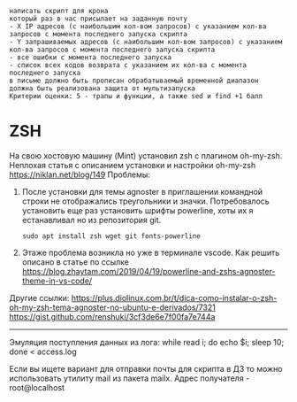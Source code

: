     написать скрипт для крона
    который раз в час присылает на заданную почту
    - X IP адресов (с наибольшим кол-вом запросов) с указанием кол-ва запросов c момента последнего запуска скрипта
    - Y запрашиваемых адресов (с наибольшим кол-вом запросов) с указанием кол-ва запросов c момента последнего запуска скрипта
    - все ошибки c момента последнего запуска
    - список всех кодов возврата с указанием их кол-ва с момента последнего запуска
    в письме должно быть прописан обрабатываемый временной диапазон
    должна быть реализована защита от мультизапуска
    Критерии оценки: 5 - трапы и функции, а также sed и find +1 балл

# ZSH

На свою хостовую машину (Mint) установил zsh с плагином oh-my-zsh.
Неплохая статья с описанием установки и настройки oh-my-zsh https://niklan.net/blog/149
Проблемы:
1) После установки для темы agnoster в приглашении командной строки не отображались треугольники и значки.
   Потребовалось установить еще раз установить шрифты powerline, хоты их я естанавливал но из репозитория git.
   
       sudo apt install zsh wget git fonts-powerline
       
2) Этаже проблема возникла но уже в терминале vscode. Как решить описано в статье по ссылке https://blog.zhaytam.com/2019/04/19/powerline-and-zshs-agnoster-theme-in-vs-code/

Другие ссылки:
https://plus.diolinux.com.br/t/dica-como-instalar-o-zsh-oh-my-zsh-tema-agnoster-no-ubuntu-e-derivados/7321
https://gist.github.com/renshuki/3cf3de6e7f00fa7e744a

***

Эмуляция поступления данных из лога: while read i; do echo $i; sleep 10; done < access.log

Если вы ищете вариант для отправки почты для скрипта в ДЗ то можно использовать утилиту mail из пакета mailx. 
Адрес получателя - root@localhost
